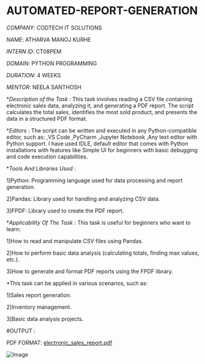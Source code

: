 # AUTOMATED-REPORT-GENERATION

*COMPANY*: CODTECH IT SOLUTIONS

*NAME*: ATHARVA MANOJ KURHE

*INTERN ID*: CT08PEM

*DOMAIN*: PYTHON PROGRAMMING

*DURATION*: 4 WEEKS

*MENTOR*: NEELA SANTHOSH

**Description of the Task* : This task involves reading a CSV file containing electronic sales data, analyzing it, and generating a PDF report. The script calculates the total sales, identifies the most sold product, and presents the data in a structured PDF format.

**Editors* : The script can be written and executed in any Python-compatible editor, such as:
,VS Code
,PyCharm
,Jupyter Notebook
,Any text editor with Python support.
 I have used IDLE, default editor that comes with Python installations with features like Simple UI for beginners with basic debugging and code execution capabilities.


**Tools And Libraries Used* : 

1]Python: Programming language used for data processing and report generation.

2]Pandas: Library used for handling and analyzing CSV data.

3]FPDF: Library used to create the PDF report.

**Applicability Of The Task* : This task is useful for beginners who want to learn:

1]How to read and manipulate CSV files using Pandas.

2]How to perform basic data analysis (calculating totals, finding max values, etc.).

3]How to generate and format PDF reports using the FPDF library.

*This task can be applied in various scenarios, such as:

1]Sales report generation.

2]Inventory management.

3]Basic data analysis projects.

#OUTPUT :

PDF FORMAT:
[electronic_sales_report.pdf](https://github.com/user-attachments/files/18591402/electronic_sales_report.pdf)

![Image](https://github.com/user-attachments/assets/6c8a6076-b6d7-4650-84dd-465609d34ad7)




